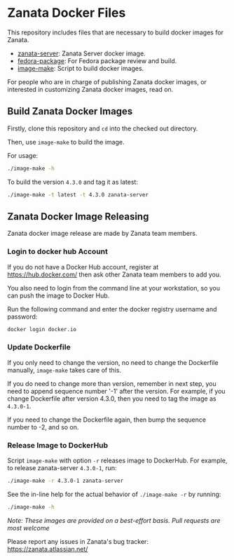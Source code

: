 # Zanata Docker Files

This repository includes files that are necessary to build docker images for Zanata.

 * [zanata-server](zanata-server/README.md): Zanata Server docker image.
 * [fedora-package](fedora-package/): For Fedora package review and build.
 * [image-make](image-make): Script to build docker images.

For people who are in charge of publishing Zanata docker images,
or interested in customizing Zanata docker images, read on.

## Build Zanata Docker Images
Firstly, clone this repository and `cd` into the checked out directory.

Then, use `image-make` to build the image.

For usage:
```sh
./image-make -h
```

To build the version `4.3.0` and tag it as latest:
```sh
./image-make -t latest -t 4.3.0 zanata-server
```

## Zanata Docker Image Releasing
Zanata docker image release are made by Zanata team members.

### Login to docker hub Account
If you do not have a Docker Hub account, register at
https://hub.docker.com/ then ask other Zanata team members to add you.

You also need to login from the command line at your workstation,
so you can push the image to Docker Hub.

Run the following command and enter the docker registry username and password:
```sh
docker login docker.io
```

### Update Dockerfile
If you only need to change the version, no need to change the Dockerfile manually,
`image-make` takes care of this.

If you do need to change more than version, remember in next step,
you need to append sequence number '-1' after the version. For example,
if you change Dockerfile after version 4.3.0, then you need to tag
the image as `4.3.0-1`.

If you need to change the Dockerfile again, then bump the sequence number to -2, and so on.

### Release Image to DockerHub
Script `image-make` with option `-r` releases image to DockerHub. For example,
to release zanata-server `4.3.0-1`, run:

```sh
./image-make -r 4.3.0-1 zanata-server
```

See the in-line help for the actual behavior of `./image-make -r` by running:
```sh
./image-make -h
```

_Note: These images are provided on a best-effort basis. Pull requests are most welcome_

Please report any issues in Zanata's bug tracker: https://zanata.atlassian.net/
